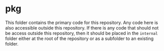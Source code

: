 # pkg

This folder contains the primary code for this repository. Any code here is also accessible outside this repository.
If there is any code that should not be access outside this repository, then it should be placed in the `internal` folder
either at the root of the repository or as a subfolder to an existing folder.
